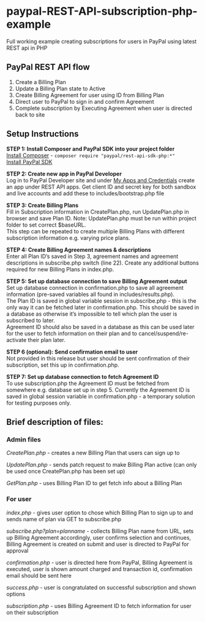 # paypal-REST-API-subscription-php-example
Full working example creating subscriptions for users in PayPal using latest REST api in PHP

## PayPal REST API flow

1. Create a Billing Plan
2. Update a Billing Plan state to Active
3. Create Billing Agreement for user using ID from Billing Plan
4. Direct user to PayPal to sign in and confirm Agreement
5. Complete subscription by Executing Agreement when user is directed back to site

## Setup Instructions

**STEP 1: Install Composer and PayPal SDK into your project folder**  
[Install Composer](https://getcomposer.org/doc/00-intro.md) - `composer require "paypal/rest-api-sdk-php:*"`  
[Install PayPal SDK](https://developer.paypal.com/docs/api/quickstart/install/)

**STEP 2: Create new app in PayPal Developer**  
Log in to PayPal Developer site and under [My Apps and Credentials](https://developer.paypal.com/developer/applications/) create an app under REST API apps. Get client ID and secret key for both sandbox and live accounts and add these to includes/bootstrap.php file

**STEP 3: Create Billing Plans**  
Fill in Subscription information in CreatePlan.php, run UpdatePlan.php in browser and save Plan ID. Note: UpdatePlan.php must be run within project folder to set correct $baseURL.  
This step can be repeated to create multiple Billing Plans with different subscription information e.g. varying price plans.

**STEP 4: Create Billing Agreement names &amp; descriptions**  
Enter all Plan ID’s saved in Step 3, agreement names and agreement descriptions in subscribe.php switch (line 22). Create any additional buttons required for new Billing Plans in index.php.

**STEP 5: Set up database connection to save Billing Agreement output**  
Set up database connection in confirmation.php to save all agreement information (pre-saved variables all found in includes/results.php).   
The Plan ID is saved in global variable session in subscribe.php - this is the only way it can be fetched later in confirmation.php. This should be saved in a database as otherwise it’s impossible to tell which plan the user is subscribed to later.  
Agreement ID should also be saved in a database as this can be used later for the user to fetch information on their plan and to cancel/suspend/re-activate their plan later.

**STEP 6 (optional): Send confirmation email to user**  
Not provided in this release but user should be sent confirmation of their subscription, set this up in confirmation.php.

**STEP 7: Set up database connection to fetch Agreement ID**  
To use subscription.php the Agreement ID must be fetched from somewhere e.g. database set up in step 5. Currently the Agreement ID is saved in global session variable in confirmation.php - a temporary solution for testing purposes only.


## Brief description of files:

### Admin files

*CreatePlan.php* - creates a new Billing Plan that users can sign up to

*UpdatePlan.php* - sends patch request to make Billing Plan active (can only be used once CreatePlan.php has been set up)

*GetPlan.php* - uses Billing Plan ID to get fetch info about a Billing Plan


### For user

*index.php* - gives user option to chose which Billing Plan to sign up to and sends name of plan via GET to subscribe.php

*subscribe.php?plan=planname* - collects Billing Plan name from URL, sets up Billing Agreement accordingly, user confirms selection and continues, Billing Agreement is created on submit and user is directed to PayPal for approval

*confirmation.php* - user is directed here from PayPal, Billing Agreement is executed, user is shown amount charged and transaction id, confirmation email should be sent here

*success.php* - user is congratulated on successful subscription and shown options

*subscription.php* - uses Billing Agreement ID to fetch information for user on their subscription
